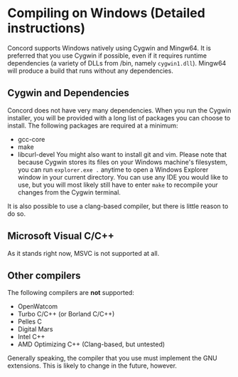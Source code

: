 # Compiling on Windows (Detailed instructions)

Concord supports Windows natively using Cygwin and Mingw64. It is preferred that you use Cygwin if possible, even if it requires runtime dependencies (a variety of DLLs from /bin, namely `cygwin1.dll`). Mingw64 will produce a build that runs without any dependencies. 

## Cygwin and Dependencies

Concord does not have very many dependencies. When you run the Cygwin installer, you will be provided with a long list of packages you can choose to install. The following packages are required at a minimum:
- gcc-core
- make
- libcurl-devel
You might also want to install git and vim. Please note that because Cygwin stores its files on your Windows machine's filesystem, you can run `explorer.exe .` anytime to open a Windows Explorer window in your current directory. You can use any IDE you would like to use, but you will most likely still have to enter `make` to recompile your changes from the Cygwin terminal.

It is also possible to use a clang-based compiler, but there is little reason to do so.

## Microsoft Visual C/C++
As it stands right now, MSVC is not supported at all. 

## Other compilers
The following compilers are **not** supported:
- OpenWatcom
- Turbo C/C++ (or Borland C/C++)
- Pelles C
- Digital Mars
- Intel C++
- AMD Optimizing C++ (Clang-based, but untested)

Generally speaking, the compiler that you use must implement the GNU extensions. This is likely to change in the future, however.
